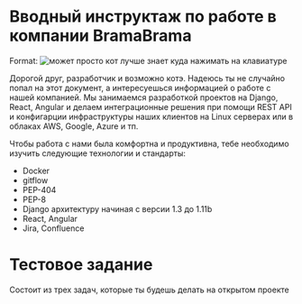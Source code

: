 # Вводный инструктаж по работе в компании BramaBrama

Format: ![может просто кот лучше знает куда нажимать на клавиатуре](https://02varvara.files.wordpress.com/2011/06/01-cat-at-the-computer-keyboard.jpg)

Дорогой друг, разработчик и возможно котэ.
Надеюсь ты не случайно попал на этот документ, а интересуешься информацией о работе с нашей компанией.
Мы занимаемся разработкой проектов на Django, React, Angular и делаем интеграционные решения при помощи REST API и конфигарции 
инфраструктуры наших клиентов на Linux серверах или в облаках AWS, Google, Azure и тп.

Чтобы работа с нами была комфортна и продуктивна, тебе необходимо изучить следующие технологии и стандарты:

- Docker
- gitflow
- PEP-404
- PEP-8
- Django архитектуру начиная с версии 1.3 до 1.11b
- React, Angular
- Jira, Confluence

# Тестовое задание

Состоит из трех задач, которые ты будешь делать на открытом проекте 
